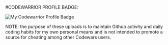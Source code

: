#CODEWARRIOR PROFILE BADGE:

![My Codewarrior Profile Badge](https://www.codewars.com/users/SVENTRIPIKAL/badges/large)


NOTE: the purpose of these uploads is to maintain Github activity and daily coding habits
      for my own personal means and is not intended to promote a source for cheating among
      other Codewars users.
